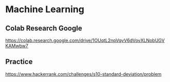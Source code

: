 # Machine Learning

## Colab Research Google

https://colab.research.google.com/drive/1OUqtL2npVqvV6dVovXLNobUGVKAMwbw7


## Practice

https://www.hackerrank.com/challenges/s10-standard-deviation/problem
